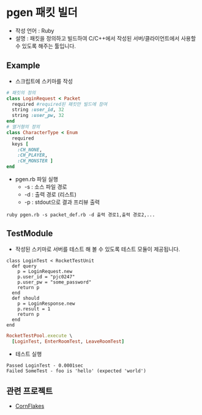 pgen 패킷 빌더
====

* 작성 언어 : Ruby
* 설명 : 패킷을 정의하고 빌드하여 C/C++에서 작성된 서버/클라이언트에서 사용할 수 있도록 해주는 툴입니다.

Example
----
* 스크립트에 스키마를 작성
```ruby
# 패킷의 정의
class LoginRequest < Packet
  required #required된 패킷만 빌드에 참여
  string :user_id, 32
  string :user_pw, 32
end
# 열거형의 정의
class CharacterType < Enum
  required
  keys [
    :CH_NONE,
    :CH_PLAYER,
    :CH_MONSTER ]
end
```
* pgen.rb 파일 실행
  * -s : 소스 파일 경로
  * -d : 출력 경로 (리스트)
  * -p : stdout으로 결과 프리뷰 출력
```
ruby pgen.rb -s packet_def.rb -d 출력 경로1,출력 경로2,...
```


TestModule
----
* 작성된 스키마로 서버를 테스트 해 볼 수 있도록 테스트 모듈이 제공됩니다.
```rubty
class LoginTest < RocketTestUnit
  def query
    p = LoginRequest.new
    p.user_id = "pjc0247"
    p.user_pw = "some_password"
    return p
  end
  def should
    p = LoginResponse.new
    p.result = 1
    return p
  end
end
```
```ruby
RocketTestPool.execute \
  [LoginTest, EnterRoomTest, LeaveRoomTest]
```

* 테스트 실행
```
Passed LoginTest - 0.0001sec
Failed SomeTest - foo is 'hello' (expected 'world')
```

관련 프로젝트
----
* [CornFlakes](https://github.com/pjc0247/CornFlakes)
